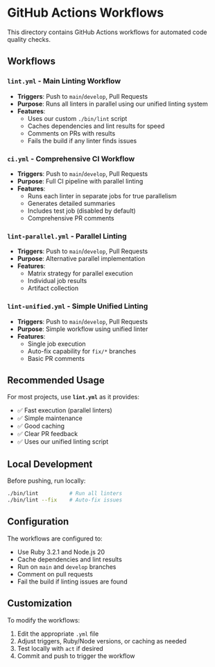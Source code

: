 # GitHub Actions Workflows

This directory contains GitHub Actions workflows for automated code quality checks.

## Workflows

### `lint.yml` - Main Linting Workflow
- **Triggers**: Push to `main`/`develop`, Pull Requests
- **Purpose**: Runs all linters in parallel using our unified linting system
- **Features**:
  - Uses our custom `./bin/lint` script
  - Caches dependencies and lint results for speed
  - Comments on PRs with results
  - Fails the build if any linter finds issues

### `ci.yml` - Comprehensive CI Workflow
- **Triggers**: Push to `main`/`develop`, Pull Requests
- **Purpose**: Full CI pipeline with parallel linting
- **Features**:
  - Runs each linter in separate jobs for true parallelism
  - Generates detailed summaries
  - Includes test job (disabled by default)
  - Comprehensive PR comments

### `lint-parallel.yml` - Parallel Linting
- **Triggers**: Push to `main`/`develop`, Pull Requests
- **Purpose**: Alternative parallel implementation
- **Features**:
  - Matrix strategy for parallel execution
  - Individual job results
  - Artifact collection

### `lint-unified.yml` - Simple Unified Linting
- **Triggers**: Push to `main`/`develop`, Pull Requests
- **Purpose**: Simple workflow using unified linter
- **Features**:
  - Single job execution
  - Auto-fix capability for `fix/*` branches
  - Basic PR comments

## Recommended Usage

For most projects, use **`lint.yml`** as it provides:
- ✅ Fast execution (parallel linters)
- ✅ Simple maintenance
- ✅ Good caching
- ✅ Clear PR feedback
- ✅ Uses our unified linting script

## Local Development

Before pushing, run locally:
```bash
./bin/lint          # Run all linters
./bin/lint --fix    # Auto-fix issues
```

## Configuration

The workflows are configured to:
- Use Ruby 3.2.1 and Node.js 20
- Cache dependencies and lint results
- Run on `main` and `develop` branches
- Comment on pull requests
- Fail the build if linting issues are found

## Customization

To modify the workflows:
1. Edit the appropriate `.yml` file
2. Adjust triggers, Ruby/Node versions, or caching as needed
3. Test locally with `act` if desired
4. Commit and push to trigger the workflow
